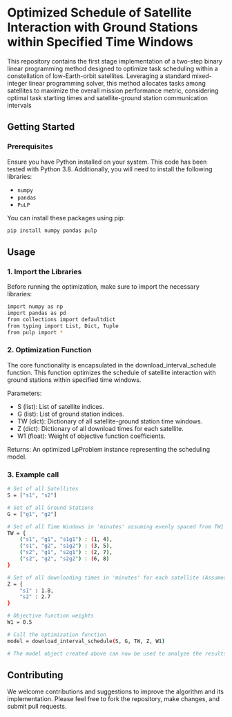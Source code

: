 # Optimized Schedule of Satellite Interaction with Ground Stations within Specified Time Windows

This repository contains the first stage implementation of a two-step binary linear programming method designed to optimize task scheduling within a constellation of low-Earth-orbit satellites. Leveraging a standard mixed-integer linear programming solver, this method allocates tasks among satellites to maximize the overall mission performance metric, considering optimal task starting times and satellite-ground station communication intervals


## Getting Started
### Prerequisites
Ensure you have Python installed on your system. This code has been tested with Python 3.8. Additionally, you will need to install the following libraries:
- `numpy`
- `pandas`
- `PuLP`

You can install these packages using pip:

```bash
pip install numpy pandas pulp
```


## Usage
### 1. Import the Libraries
Before running the optimization, make sure to import the necessary libraries:

```bash
import numpy as np
import pandas as pd
from collections import defaultdict
from typing import List, Dict, Tuple
from pulp import *
```

### 2. Optimization Function
The core functionality is encapsulated in the download_interval_schedule function. This function optimizes the schedule of satellite interaction with ground stations within specified time windows.

Parameters:

* S (list): List of satellite indices.
* G (list): List of ground station indices.
* TW (dict): Dictionary of all satellite-ground station time windows.
* Z (dict): Dictionary of all download times for each satellite.
* W1 (float): Weight of objective function coefficients.

Returns:
An optimized LpProblem instance representing the scheduling model.


### 3. Example call
```bash
# Set of all Satellites
S = ["s1", "s2"] 

# Set of all Ground Stations
G = ["g1", "g2"]

# Set of all Time Windows in 'minutes' assuming evenly spaced from TW1 to TW8
TW = {
    ("s1", "g1", "s1g1") : (1, 4),
    ("s1", "g2", "s1g2") : (3, 5),
    ("s2", "g1", "s2g1") : (2, 7),
    ("s2", "g2", "s2g2") : (6, 8)
}

# Set of all downloading times in 'minutes' for each satellite (Assumed values)
Z = {
    "s1" : 1.8,
    "s2" : 2.7
}

# Objective function weights
W1 = 0.5

# Call the optimization function
model = download_interval_schedule(S, G, TW, Z, W1)

# The model object created above can now be used to analyze the results
```


## Contributing
We welcome contributions and suggestions to improve the algorithm and its implementation. Please feel free to fork the repository, make changes, and submit pull requests.
